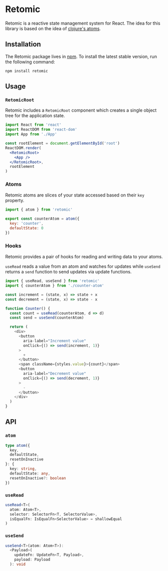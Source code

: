 # Retomic

Retomic is a reactive state management system for React. The idea for this library is based on the idea of [clojure's atoms](https://clojure.org/reference/atoms).

## Installation

The Retomic package lives in [npm](https://www.npmjs.com/get-npm). To install the latest stable version, run the following command:

```shell
npm install retomic
```

## Usage

### `RetomicRoot`

Retomic includes a `RetomicRoot` component which creates a single object tree for the application state.

```jsx
import React from 'react'
import ReactDOM from 'react-dom'
import App from './App'

const rootElement = document.getElementById('root')
ReactDOM.render(
  <RetomicRoot>
    <App />
  </RetomicRoot>,
  rootElement
)
```

### Atoms

Retomic atoms are slices of your state accessed based on their `key` property.

```js
import { atom } from 'retomic'

export const counterAtom = atom({
  key: 'counter',
  defaultState: 0
})
```

### Hooks

Retomic provides a pair of hooks for reading and writing data to your atoms.

`useRead` reads a value from an atom and watches for updates while `useSend` returns a `send` function to send updates via update functions.

```js
import { useRead, useSend } from 'retomic'
import { counterAtom } from './counter-atom'

const increment = (state, x) => state + x
const decrement = (state, x) => state - x

function Counter() {
  const count = useRead(counterAtom, d => d)
  const send = useSend(counterAtom)

  return (
    <div>
      <button
        aria-label="Increment value"
        onClick={() => send(increment, 1)}
      >
        +
      </button>
      <span className={styles.value}>{count}</span>
      <button
        aria-label="Decrement value"
        onClick={() => send(decrement, 1)}
      >
        -
      </button>
    </div>
  )
}
```

## API

### `atom`

```ts
type atom({
  key,
  defaultState,
  resetOnInactive
}: {
  key: string,
  defaultState: any,
  resetOnInactive?: boolean
})
```

### `useRead`

```ts
useRead<T>(
  atom: Atom<T>,
  selector: SelectorFn<T, SelectorValue>,
  isEqualFn: IsEqualFn<SelectorValue> = shallowEqual
)
```

### `useSend`

```ts
useSend<T>(atom: Atom<T>):
  <Payload>(
    updateFn: UpdateFn<T, Payload>,
    payload: Payload
  ): void
```
